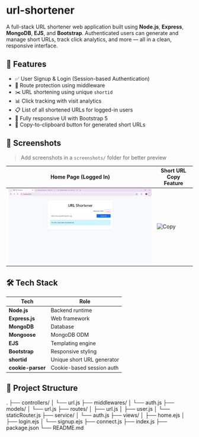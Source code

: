 # url-shortener
A full-stack URL shortener web application built using **Node.js**, **Express**, **MongoDB**, **EJS**, and **Bootstrap**. Authenticated users can generate and manage short URLs, track click analytics, and more — all in a clean, responsive interface.

## 🚀 Features

- ✅ User Signup & Login (Session-based Authentication)
- 🔐 Route protection using middleware
- ✂️ URL shortening using unique `shortid`
- 📊 Click tracking with visit analytics
- 📋 List of all shortened URLs for logged-in users
- 📱 Fully responsive UI with Bootstrap 5
- 🔗 Copy-to-clipboard button for generated short URLs

## 📸 Screenshots

> Add screenshots in a `screenshots/` folder for better preview

| Home Page (Logged In) | Short URL Copy Feature |
|-----------------------|------------------------|
| ![Home](screenshots/home.png) | ![Copy](screenshots/copy.png) |

## 🛠️ Tech Stack

| Tech          | Role                      |
|---------------|---------------------------|
| **Node.js**   | Backend runtime           |
| **Express.js**| Web framework             |
| **MongoDB**   | Database                  |
| **Mongoose**  | MongoDB ODM               |
| **EJS**       | Templating engine         |
| **Bootstrap** | Responsive styling        |
| **shortid**   | Unique short URL generator |
| **cookie-parser** | Cookie-based session auth |

## 📂 Project Structure
.
├── controllers/
│ └── url.js
├── middlewares/
│ └── auth.js
├── models/
│ └── url.js
├── routes/
│ ├── url.js
│ ├── user.js
│ └── staticRouter.js
├── service/
│ └── auth.js
├── views/
│ ├── home.ejs
│ ├── login.ejs
│ └── signup.ejs
├── connect.js
├── index.js
├── package.json
└── README.md
